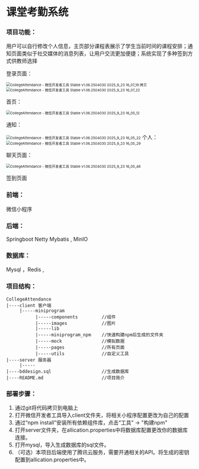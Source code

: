 # 课堂考勤系统

### 项目功能：

用户可以自行修改个人信息，主页部分课程表展示了学生当前时间的课程安排；通知页面类似于社交媒体的消息列表，让用户交流更加便捷；系统实现了多种签到方式供教师选择



登录页面：

<img src="C:\Users\Hanlcnb\Videos\CollegeAttendance - 微信开发者工具 Stable v1.06.2504030 2025_9_23 16_07_19 拷贝.png" alt="CollegeAttendance - 微信开发者工具 Stable v1.06.2504030 2025_9_23 16_07_19 拷贝" style="zoom: 67%;" />

<img src="C:\Users\Hanlcnb\Videos\CollegeAttendance - 微信开发者工具 Stable v1.06.2504030 2025_9_23 16_07_22.png" alt="CollegeAttendance - 微信开发者工具 Stable v1.06.2504030 2025_9_23 16_07_22" style="zoom:67%;" />

首页：

<img src="C:\Users\Hanlcnb\Videos\CollegeAttendance - 微信开发者工具 Stable v1.06.2504030 2025_9_23 16_05_12.png" alt="CollegeAttendance - 微信开发者工具 Stable v1.06.2504030 2025_9_23 16_05_12" style="zoom:67%;" />

通知：

<img src="C:\Users\Hanlcnb\Videos\CollegeAttendance - 微信开发者工具 Stable v1.06.2504030 2025_9_23 16_05_22.png" alt="CollegeAttendance - 微信开发者工具 Stable v1.06.2504030 2025_9_23 16_05_22" style="zoom:67%;" />
个人：

<img src="C:\Users\Hanlcnb\Videos\CollegeAttendance - 微信开发者工具 Stable v1.06.2504030 2025_9_23 16_05_29.png" alt="CollegeAttendance - 微信开发者工具 Stable v1.06.2504030 2025_9_23 16_05_29" style="zoom:67%;" />

聊天页面：

<img src="C:\Users\Hanlcnb\Videos\CollegeAttendance - 微信开发者工具 Stable v1.06.2504030 2025_9_23 16_05_46.png" alt="CollegeAttendance - 微信开发者工具 Stable v1.06.2504030 2025_9_23 16_05_46" style="zoom:67%;" />

签到页面



### 前端：

微信小程序

### 后端：

Springboot Netty Mybatis , MinIO

### 数据库：

Mysql ，Redis , 



### 项目结构：

```
CollegeAttendance
|----client 客户端
     |-----miniprogram
           |-----components         //组件
           |-----images             //图片
           |-----lib        
           |-----miniprogram_npm    //快速构建npm后生成的文件夹
           |-----mock               //模拟数据
           |-----pages              //所有页面
           |-----utils              //自定义工具
|----server 服务器
     |-----
|----bddesign.sql                   //生成数据库
|----README.md                      //项目简介
```

### 部署步骤：

1. 通过git将代码拷贝到电脑上
2. 打开微信开发者工具导入client文件夹，将相关小程序配置更改为自己的配置
3. 通过“npm install”安装所有依赖组件库，点击“工具” -> "构建npm"
4. 打开server文件夹，在allication.properties中将数据库配置更改你的数据库连接。
5. 打开mysql，导入生成数据库的sql文件。
6. （可选）本项目后端使用了腾讯云服务，需要开通相关的API。将生成的密钥配置到allication.properties中。

